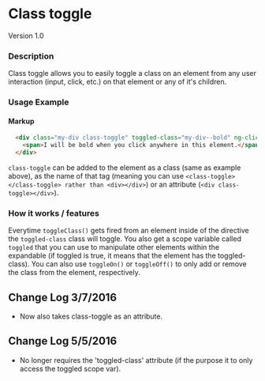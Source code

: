 # Class toggle
Version 1.0

### Description
Class toggle allows you to easily toggle a class on an element from any user interaction (input, click, etc.) on that element or any of it's children.

### Usage Example
#### Markup
```html
  <div class="my-div class-toggle" toggled-class="my-div--bold" ng-click="toggleClass()">
    <span>I will be bold when you click anywhere in this element.</span>
  </div>
```

`class-toggle` can be added to the element as a class (same as example above), as the name of that tag (meaning you can use `<class-toggle></class-toggle> rather than <div></div>`) or an attribute (`<div class-toggle></div>`).

### How it works / features
Everytime `toggleClass()` gets fired from an element inside of the directive the `toggled-class` class will toggle. You also get a scope variable called `toggled` that you can use to manipulate other elements within the expandable (if toggled is true, it means that the element has the toggled-class).
You can also use `toggleOn()` or `toggleOff()` to only add or remove the class from the element, respectively.

## Change Log 3/7/2016

* Now also takes class-toggle as an attribute.

## Change Log 5/5/2016

* No longer requires the 'toggled-class' attribute (if the purpose it to only access the toggled scope var).